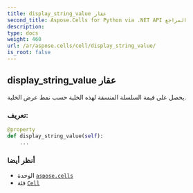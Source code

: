 ```yaml
---
title: display_string_value عقار
second_title: Aspose.Cells for Python via .NET API المراجع
description:
type: docs
weight: 460
url: /ar/aspose.cells/cell/display_string_value/
is_root: false
---
```

##  display_string_value عقار

يحصل على قيمة السلسلة المنسقة لهذه الخلية حسب نمط عرض الخلية.
###  تعريف:
```python
@property
def display_string_value(self):
    ...
```

###  أنظر أيضا
* الوحدة [`aspose.cells`](../../)
* فئة [`Cell`](/cells/python-net/ar/aspose.cells/cell)
